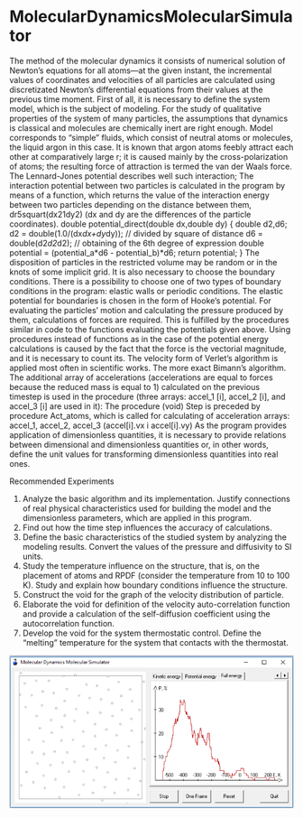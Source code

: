 # MolecularDynamicsMolecularSimulator

The method of the molecular dynamics it consists of numerical solution of Newton’s equations for all atoms—at the given instant, the incremental values of coordinates and velocities of all particles are calculated using discretizated Newton’s differential equations from their values at the previous time moment. 
First of all, it is necessary to define the system model, which is the subject of modeling. For the study of qualitative properties of the system of many particles, the assumptions that dynamics is classical and molecules are chemically inert are right enough. 
Model corresponds to “simple” fluids, which consist of neutral atoms or molecules, the liquid argon in this case. It is known that argon atoms feebly attract each other at comparatively large r; it is caused mainly by the cross-polarization of atoms; the resulting force of attraction is termed the van der Waals force. The Lennard-Jones potential describes well such interaction; 
The interaction potential between two particles is calculated in the program by means of a function, which returns the value of the interaction energy between two particles depending on the distance between them, dr5squart(dx21dy2) (dx and dy are the differences of the particle coordinates).
double potential_direct(double dx,double dy) { double d2,d6; d2 = double(1.0/(dx*dx+dy*dy)); // divided by square of distance d6 = double(d2*d2*d2); // obtaining of the 6th degree of expression double potential = (potential_a*d6 - potential_b)*d6; return   potential; }
The disposition of particles in the restricted volume may be random or in the knots of some implicit grid. It is also necessary to choose the boundary conditions. There is a possibility to choose one of two types of boundary conditions in the program: elastic walls or periodic conditions. The elastic potential for boundaries is chosen in the form of Hooke’s potential.
For evaluating the particles’ motion and calculating the pressure produced by them, calculations of forces are required. This is fulfilled by the procedures similar in code to the functions evaluating the potentials given above. Using procedures instead of functions as in the case of the potential energy calculations is caused by the fact that the force is the vectorial magnitude, and it is necessary to count its.
The velocity form of Verlet’s algorithm is applied most often in scientific works. The more exact Bimann’s algorithm. The additional array of accelerations (accelerations are equal to forces because the reduced mass is equal to 1) calculated on the previous timestep is used in the procedure (three arrays: accel_1 [i], accel_2 [i], and accel_3 [i] are used in it): The procedure (void) Step is preceded by procedure Act_atoms, which is called for calculating of acceleration arrays: accel_1, accel_2, accel_3 (accel[i].vx i accel[i].vy)
As the program provides application of dimensionless quantities, it is necessary to provide relations between dimensional and dimensionless quantities or, in other words, define the unit values for transforming dimensionless quantities into real ones.

Recommended Experiments
1. Analyze the basic algorithm and its implementation. Justify connections of real physical characteristics used for building the model and the dimensionless parameters, which are applied in this program. 
2. Find out how the time step influences the accuracy of calculations. 
3. Define the basic characteristics of the studied system by analyzing the modeling results. Convert the values of the pressure and diffusivity to SI units. 
4. Study the temperature influence on the structure, that is, on the placement of atoms and RPDF (consider the temperature from 10 to 100 K). Study and explain how boundary conditions influence the structure. 
5. Construct the void for the graph of the velocity distribution of particle. 
6. Elaborate the void for definition of the velocity auto-correlation function and provide a calculation of the self-diffusion coefficient using the autocorrelation function. 
7. Develop the void for the system thermostatic control. Define the “melting” temperature for the system that contacts with the thermostat.

![alt text](https://github.com/UkrRobot/MolecularDynamicsMolecularSimulator/blob/master/MolecularDynamicsScrn.png)
